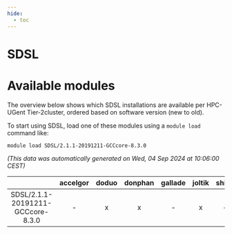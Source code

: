 ```yaml
---
hide:
  - toc
---
```


SDSL
====

# Available modules


The overview below shows which SDSL installations are available per HPC-UGent Tier-2cluster, ordered based on software version (new to old).

To start using SDSL, load one of these modules using a `module load` command like:

```shell
module load SDSL/2.1.1-20191211-GCCcore-8.3.0
```

*(This data was automatically generated on Wed, 04 Sep 2024 at 10:06:00 CEST)*  

| |accelgor|doduo|donphan|gallade|joltik|shinx|skitty|
| :---: | :---: | :---: | :---: | :---: | :---: | :---: | :---: |
|SDSL/2.1.1-20191211-GCCcore-8.3.0|-|x|x|-|x|-|x|

